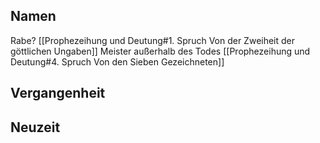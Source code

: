## Namen
Rabe? [[Prophezeihung und Deutung#1. Spruch Von der Zweiheit der göttlichen Ungaben]]
Meister außerhalb des Todes [[Prophezeihung und Deutung#4. Spruch Von den Sieben Gezeichneten]]
## Vergangenheit

## Neuzeit